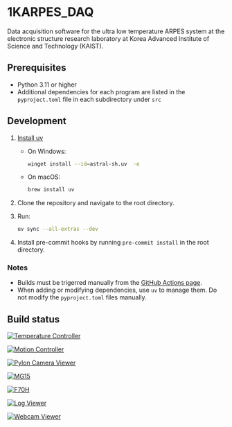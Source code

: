 # 1KARPES_DAQ

Data acquisition software for the ultra low temperature ARPES system at the electronic
structure research laboratory at Korea Advanced Institute of Science and Technology
(KAIST).

## Prerequisites

- Python 3.11 or higher
- Additional dependencies for each program are listed in the `pyproject.toml` file in
  each subdirectory under `src`

## Development

1. [Install uv](https://docs.astral.sh/uv/getting-started/installation/)

   - On Windows:

     ```bash
     winget install --id=astral-sh.uv  -e
     ```

   - On macOS:

     ```bash
     brew install uv
     ```

2. Clone the repository and navigate to the root directory.

3. Run:

   ```bash
   uv sync --all-extras --dev
   ```

4. Install pre-commit hooks by running `pre-commit install` in the root directory.

### Notes

- Builds must be trigerred manually from the [GitHub Actions page](https://github.com/kmnhan/1KARPES_DAQ/actions).
- When adding or modifying dependencies, use `uv` to manage them. Do not modify the
  `pyproject.toml` files manually.

## Build status

<a href="https://github.com/kmnhan/1KARPES_DAQ/actions/workflows/build_tempcontrol.yml"><img alt="Temperature Controller" src="https://img.shields.io/github/actions/workflow/status/kmnhan/1KARPES_DAQ/build_tempcontrol.yml?label=Temperature%20Controller"></a>

<a href="https://github.com/kmnhan/1KARPES_DAQ/actions/workflows/build_motioncontrol.yml"><img alt="Motion Controller" src="https://img.shields.io/github/actions/workflow/status/kmnhan/1KARPES_DAQ/build_motioncontrol.yml?label=Motion%20Controller"></a>

<a href="https://github.com/kmnhan/1KARPES_DAQ/actions/workflows/build_pyloncam.yml"><img alt="Pylon Camera Viewer" src="https://img.shields.io/github/actions/workflow/status/kmnhan/1KARPES_DAQ/build_pyloncam.yml?label=Pylon%20Camera%20Viewer"></a>

<a href="https://github.com/kmnhan/1KARPES_DAQ/actions/workflows/build_mg15.yml"><img alt="MG15" src="https://img.shields.io/github/actions/workflow/status/kmnhan/1KARPES_DAQ/build_mg15.yml?label=MG15"></a>

<a href="https://github.com/kmnhan/1KARPES_DAQ/actions/workflows/build_f70h.yml"><img alt="F70H" src="https://img.shields.io/github/actions/workflow/status/kmnhan/1KARPES_DAQ/build_f70h.yml?label=F70H"></a>

<a href="https://github.com/kmnhan/1KARPES_DAQ/actions/workflows/build_logviewer.yml"><img alt="Log Viewer" src="https://img.shields.io/github/actions/workflow/status/kmnhan/1KARPES_DAQ/build_logviewer.yml?label=Log%20Viewer"></a>

<a href="https://github.com/kmnhan/1KARPES_DAQ/actions/workflows/build_webcam.yml"><img alt="Webcam Viewer" src="https://img.shields.io/github/actions/workflow/status/kmnhan/1KARPES_DAQ/build_webcam.yml?label=Webcam%20Viewer"></a>
